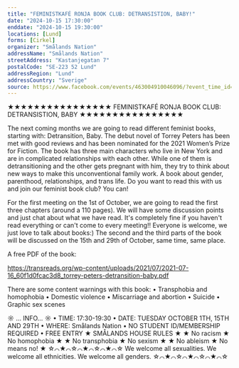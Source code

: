 ```yaml
---
title: "FEMINISTKAFÉ RONJA BOOK CLUB: DETRANSISTION, BABY!"
date: "2024-10-15 17:30:00"
enddate: "2024-10-15 19:30:00"
locations: [Lund]
forms: [Cirkel]
organizer: "Smålands Nation"
addressName: "Smålands Nation"
streetAddress: "Kastanjegatan 7"
postalCode: "SE-223 52 Lund"
addressRegion: "Lund"
addressCountry: "Sverige"
source: https://www.facebook.com/events/463004910046096/?event_time_id=463004916712762
---
```

★★★★★★★★★★★★★★★★
FEMINISTKAFÉ RONJA BOOK CLUB: DETRANSISTION, BABY 
★★★★★★★★★★★★★★★★

The next coming months we are going to read different feminist books, starting with: Detransition, Baby. The debut novel of Torrey Peters has been met with good reviews and has been nominated for the 2021 Women’s Prize for Fiction. The book has three main characters who live in New York and are in complicated relationships with each other. While one of them is detransitioning and the other gets pregnant with him, they try to think about new ways to make this unconventional family work. 
A book about gender, parenthood, relationships, and trans life. 
Do you want to read this with us and join our feminist book club? You can! 

For the first meeting on the 1st of October, we are going to read the first three chapters (around a 110 pages). We will have some discussion points and just chat about what we have read. It's completely fine if you haven't read everything or can't come to every meeting!!  Everyone is welcome, we just love to talk about books:) 
The second and the third parts of the book will be discussed on the 15th and 29th of October, same time, same place. 

A free PDF of the book:

https://transreads.org/wp-content/uploads/2021/07/2021-07-16_60f1d0fcac3d8_torrey-peters-detransition-baby.pdf 

There are some content warnings with this book: 
•⁠  ⁠Transphobia and homophobia
•⁠  ⁠Domestic violence
•⁠  ⁠Miscarriage and abortion
•⁠  ⁠Suicide
•⁠  ⁠Graphic sex scenes

☼ … INFO… ☼
• TIME: 17:30-19:30
• DATE: TUESDAY OCTOBER 1TH, 15TH AND 29TH
• WHERE: Smålands Nation
• NO STUDENT ID/MEMBERSHIP REQUIRED
• FREE ENTRY
★ SMÅLANDS HOUSE RULES ★
★ No racism ★ No homophobia ★
★ No transphobia ★ No sexism ★
★ No ableism ★ No means no! ★
☆⌒★⌒☆⌒★⌒☆⌒★⌒☆
We welcome all sexualities.
We welcome all ethnicities.
We welcome all genders.
☆⌒★⌒☆⌒★⌒☆⌒★⌒☆
